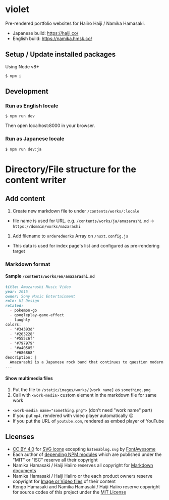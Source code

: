 # violet

Pre-rendered portfolio websites for Haiiro Haiji / Namika Hamasaki.

- Japanese build: https://haiji.co/
- English build: https://namika.hmsk.co/

## Setup / Update installed packages

Using Node v8+

```
$ npm i
```

## Development

### Run as English locale

```
$ npm run dev
```

Then open localhost:8000 in your browser.

### Run as Japanese locale

```
$ npm run dev:ja
```

# Directory/File structure for the content writer

## Add content

1. Create new markdown file to under `/contents/works/:locale`
  - file name is used for URL. e.g. `/contents/works/ja/amazarashi.md` -> `https://domain/works/mazarashi`
1. Add filename to `orderedWorks` Array on `/nuxt.config.js`
  - This data is used for index page's list and configured as pre-rendering target

### Markdown format


#### Sample `/contents/works/en/amazarashi.md`

```md
title: Amazarashi Music Video
year: 2015
owner: Sony Music Entertainment
role: UI Design
related:
  - pokemon-go
  - googleplay-game-effect
  - laughly
colors:
  - "#34393d"
  - "#263228"
  - "#555c6f"
  - "#797979"
  - "#a40505"
  - "#686868"
description: |
  Amazarashi is a Japanese rock band that continues to question modern society through its songs. I designed a user interface for their music video during my period at SIX, creative agency in Tokyo, Japan.
---

```

#### Show multimedia files

1. Put the file to `/static/images/works/[work name]` as `something.png`
2. Call with `<work-media>` custom element in the markdown file for same work
  - `<work-media name="something.png">` (don't need "work name" part)
  - If you put `mp4`, rendered with video player automatically 😉
  - If you put the URL of `youtube.com`, rendered as embed player of YouTube

## Licenses

- [CC BY 4.0](https://creativecommons.org/licenses/by/4.0/) for [SVG icons](/assets/icons) excepting `hatenablog.svg` by [FontAwesome](https://fontawesome.com/license)
- Each author of [depending NPM modules](/package.json) which are published under the "MIT" or "ISC" reserve all their copyright
- Namika Hamasaki / Haiji Haiiro reserves all copyright for [Markdown documents](/contents)
- Namika Hamasaki / Haiji Haiiro or the each product owners reserve copyright for [Image or Video files](/static/images) of their content
- Kengo Hamasaki and Namika Hamasaki / Haiji Haiiro reserve copyright for source codes of this project under the [MIT License](/LICENSE)
